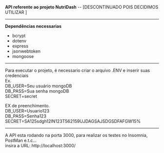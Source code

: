 <b>API referente ao projeto NutriDash</b> -- [DESCONTINUADO POIS DECIDIMOS UTILIZAR ]

-------------------------------------------------------------------------------------

**Dependências necessarias**
  <ul>
    <li>bcrypt</li>
    <li>dotenv</li>
    <li>express</li>
    <li>jsonwebtoken</li>
    <li>mongoose</li>
  </ul>
  
-------------------------------------------------------------------------------------

Para executar o projeto, é necessario criar o arquivo .ENV e inserir suas credenciais</br>
Ex.</br>
  DB_USER=Seu usuário mongoDB </br>
  DB_PASS=Sua senha mongoDB </br>
  SECRET=secret</br>

EX de preenchimento.</br>
  DB_USER=Usuario123 </br>
  DB_PASS=Senha123 </br>
  SECRET=SA125sdgh12IN123T562159UJDAGSAJSDGSDFAFGW15%</br>
  
-------------------------------------------------------------------------------------

A API esta rodando na porta 3000, para realizar os testes no Insomnia, PostMan e.t.c...</br>
insira a URL: http://localhost:3000/<Rota>
